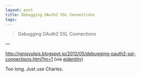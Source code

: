 ```yaml
---
layout: post
title: Debugging OAuth2 SSL Connections
tags: 
---
```

<blockquote>Debugging OAuth2 SSL Connections</blockquote>&#8212;<p><a href="http://ignisvulpis.blogspot.jp/2012/05/debugging-oauth2-ssl-connections.html?m=1"><a href="http://ignisvulpis.blogspot.jp/2012/05/debugging-oauth2-ssl-connections.html?m=1">http://ignisvulpis.blogspot.jp/2012/05/debugging-oauth2-ssl-connections.html?m=1</a></a> (via <a href="http://eidentity.tumblr.com/" class="tumblr_blog">eidentity</a>)</p>

<p>Too long. Just use Charles.</p>
